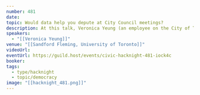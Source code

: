 ```yaml
---
number: 481
date: 
topic: Would data help you depute at City Council meetings?
description: At this talk, Veronica Yeung (an employee on the City of Toronto's Open Data team) will talk about the reports that City staff write to support City Council's decision making – what are they? How do they fit into the democratic process? Where can you read them?
speakers:
  - "[[Veronica Yeung]]"
venue: "[[Sandford Fleming, University of Toronto]]"
videoUrl: 
eventUrl: https://guild.host/events/civic-hacknight-481-iock4c
booker: 
tags:
  - type/hacknight
  - topic/democracy
image: "[[hacknight_481.png]]"
---
```

